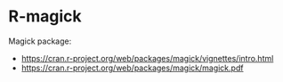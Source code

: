 # R-magick
Magick package: 
* https://cran.r-project.org/web/packages/magick/vignettes/intro.html
* https://cran.r-project.org/web/packages/magick/magick.pdf
